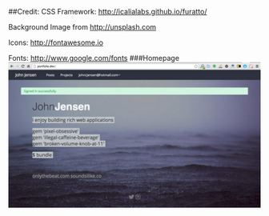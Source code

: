 ##Credit:
CSS Framework: http://icalialabs.github.io/furatto/

Background Image from http://unsplash.com

Icons: http://fontawesome.io

Fonts: http://www.google.com/fonts
###Homepage
![ScreenShot](screenshots/home.png)
